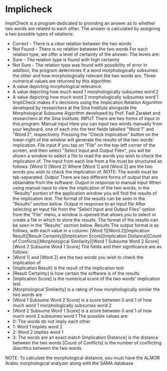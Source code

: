 # ﻿Implicheck


ImpliCheck is a program dedicated to providing an answer as to whether two words are related to each other. The answer is calculated by assigning a two possible types of relations:
* Correct - There is a clear relation between the two words
* Not Found - There is no relation between the two words
For each relation type, we offer a level of certainty of the answer. The levels are:
* Sure - The relation type is found with high certainty
* Not Sure - The relation type was found with possibility of error
In addition, the program determines if a word morphologically subsumes the other and how morphologically relevant the two words are. Three numerical values are returned by this algorithm:
* A value depicting morphological relevance.
* A value depicting how much word 1 morphologically subsumes word 2
* A value depicting how much word 2 morphologically subsumes word 1
ImpliCheck makes it's decisions using the Implication Relation Algorithm developed by researchers at the Sina Institute alongside the Morphological Subsume Algorithm developed by Prof. Fadi Zaraket and researchers at the Sina Institute.
INPUT
There are two forms of input in this program: Manual input Here you can input two words manually from your keyboard, one of each into the text fields labelled "Word 1" and "Word 2", respectively. Pressing the "Check Implication" button on the lower-right of the window will generate the results of the two words' implication.
File input If you tap on "File" on the top-left corner of the screen, and then select "Select Input and Output Files", you will be shown a window to select a file to read the words you wish to check the implication of. The input from each line from a file must be structured as follows:
[Word 1] [Word 2]
Where [Word 1] and [Word 2] are the two words you wish to check the implication of. NOTE: The words must be tab-separated.
Output
There are two different forms of output that are obtainable from the software: Output in response to manual input When using manual input to view the implication of the two words, in the "Results" portion of the application window you will find the results of the implication test. The format of the results can be seen in the "Results" section below. Output in response to an input file After selecting an input file from the "Select Input and Output Files" option from the "File" menu, a window is opened that allows you to select or create a file in which to store the results. The format of the results can be seen in the "Results" section below.
Results
The output format is as follows, with each value in a column: [Word 1][Word 2][Implication Result][Result Certainty][Implication Score][Implication Distance][Count of Conflicts][Morphological Similarity][Word 1 Subsume Word 2 Score][Word 2 Subsume Word 1 Score]
The fields and their significance are as follows:
* [Word 1] and [Word 2] are the two words you wish to check the implication of
* [Implication Result] is the result of the implication test
* [Result Certainty] is how certain the software is of the results
* [Implication Score] is the numerical score of the two words' implication test.
* [Morphological Similarity] is a rating of how morphologically similar the two words are
* [Word 1 Subsume Word 2 Score] is a score between 0 and 1 of how much word 1 morphologically subsumes word 2
* [Word 2 Subsume Word 1 Score] is a score between 0 and 1 of how much word 2 subsumes word 1
The possible values are:
* 0: The words do not imply each other
* 1: Word 1 implies word 2
* 2: Word 2 implies word 1
* 3: The words are an exact match [Implication Distance] is the distance between the two words [Count of Conflicts] is the number of conflicting diacritics between the two words


NOTE: To calculate the morphological distance, you must have the ALMOR Arabic morphological analyzer along with the SAMA database
